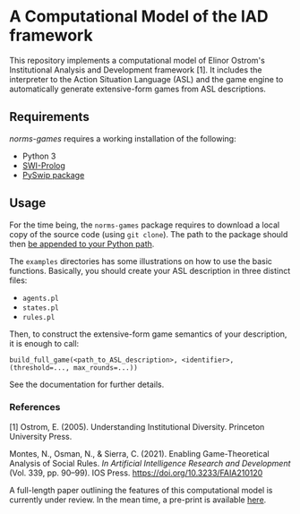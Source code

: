 # A Computational Model of the IAD framework

This repository implements a computational model of Elinor Ostrom's Institutional Analysis and Development framework [1]. It includes the interpreter to the Action Situation Language (ASL) and the game engine to automatically generate extensive-form games from ASL descriptions.

## Requirements

_norms-games_ requires a working installation of the following:
* Python 3
* [SWI-Prolog](https://www.swi-prolog.org/)
* [PySwip package](https://github.com/yuce/pyswip)

## Usage

For the time being, the ``norms-games`` package requires to download a local copy of the source code (using ``git clone``). The path to the package should then [be appended to your Python path](https://www.johnny-lin.com/cdat_tips/tips_pylang/path.html).

The ``examples`` directories has some illustrations on how to use the basic functions. Basically, you should create your ASL description in three distinct files:

- ``agents.pl``
- ``states.pl``
- ``rules.pl``

Then, to construct the extensive-form game semantics of your description, it is enough to call:

    build_full_game(<path_to_ASL_description>, <identifier>, (threshold=..., max_rounds=...))

See the documentation for further details.


### References

[1] Ostrom, E. (2005). Understanding Institutional Diversity. Princeton University Press.

Montes, N., Osman, N., & Sierra, C. (2021). Enabling Game-Theoretical Analysis of Social Rules. _In Artificial Intelligence Research and Development_ (Vol. 339, pp. 90–99). IOS Press. https://doi.org/10.3233/FAIA210120

A full-length paper outlining the features of this computational model is currently under review. In the mean time, a pre-print is available [here](https://doi.org/10.48550/arXiv.2105.13151).
